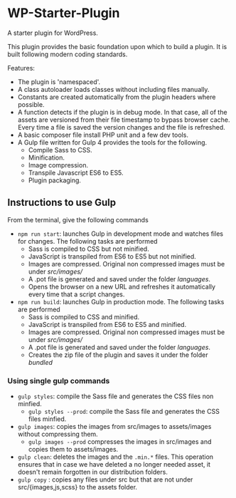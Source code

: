 # WP-Starter-Plugin
A starter plugin for WordPress.

This plugin provides the basic foundation upon which to build a plugin. It is built following modern coding standards.

Features:
* The plugin is 'namespaced'.
* A class autoloader loads classes without including files manually.
* Constants are created automatically from the plugin headers where possible.
* A function detects if the plugin is in debug mode. In that case, all of the assets are versioned from their file timestamp to bypass browser cache. Every time a file is saved the version changes and the file is refreshed.
* A basic composer file install PHP unit and a few dev tools.
* A Gulp file written for Gulp 4 provides the tools for the following.
     * Compile Sass to CSS.
     * Minification.
     * Image compression.
     * Transpile Javascript ES6 to ES5.
     * Plugin packaging.

## Instructions to use Gulp

From the terminal, give the following commands
* `npm run start`: launches Gulp in development mode and watches files for changes. The following tasks are performed 
    * Sass is compiled to CSS but not minified.
    * JavaScript is transpiled from ES6 to ES5 but not minified.
    * Images are compressed. Original non compressed images must be under *src/images/*
    * A .pot file is generated and saved under the folder *languages*.
    * Opens the browser on a new URL and refreshes it automatically every time that a script changes.
* `npm run build`: launches Gulp in production mode. The following tasks are performed 
    * Sass is compiled to CSS and minified.
    * JavaScript is transpiled from ES6 to ES5 and minified.
    * Images are compressed. Original non compressed images must be under *src/images/*
    * A .pot file is generated and saved under the folder *languages*.
    * Creates the zip file of the plugin and saves it under the folder *bundled*

### Using single gulp commands
* `gulp styles`: compile the Sass file and generates the CSS files non minfied.
    * `gulp styles --prod`: compile the Sass file and generates the CSS files minfied.
* `gulp images`: copies the images from src/images to assets/images without compressing them.
    * `gulp images --prod` compresses the images in src/images and copies them to assets/images.
* `gulp clean`: deletes the images and the `.min.*` files. This operation ensures that in case we have deleted a no longer needed asset, it doesn't remain forgotten in our distribution folders.
* `gulp copy` : copies any files under src but that are not under src/{images,js,scss} to the assets folder.